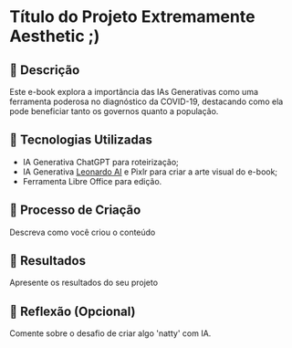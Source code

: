 # Título do Projeto Extremamente Aesthetic ;)

## 📒 Descrição
Este e-book explora a importância das IAs Generativas como uma ferramenta poderosa no diagnóstico da COVID-19, destacando como ela pode beneficiar tanto os governos quanto a população.

## 🤖 Tecnologias Utilizadas
* IA Generativa ChatGPT para roteirização;
* IA Generativa [Leonardo AI](https://chat.openai.com/) e Pixlr para criar a arte visual do e-book;
* Ferramenta Libre Office para edição.

## 🧐 Processo de Criação
Descreva como você criou o conteúdo

## 🚀 Resultados
Apresente os resultados do seu projeto

## 💭 Reflexão (Opcional)
Comente sobre o desafio de criar algo 'natty' com IA.
